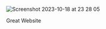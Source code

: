 ![Screenshot 2023-10-18 at 23 28 05](https://github.com/Mistium/Origin-OS/assets/92952823/34154fdb-1649-49d0-a282-31d0d838b77a)

Great Website
